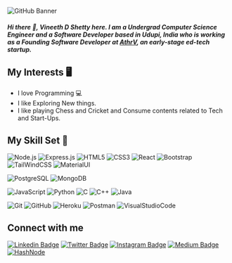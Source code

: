 

![GitHub Banner](https://user-images.githubusercontent.com/62731884/201482969-2f8ed291-f692-4651-9e9e-9223c679eb92.png)

##### Hi there 👋, Vineeth D Shetty here. I am a Undergrad Computer Science Engineer and a Software Developer based in Udupi, India who is working as a Founding Software Developer at [AthrV](https://edathrv.com), an early-stage ed-tech startup.

## My Interests 🖥
* I love Programming 💻
* I like Exploring New things.
* I like playing Chess and Cricket and Consume contents related to Tech and Start-Ups.


## My Skill Set 📝

![Node.js](https://img.shields.io/badge/-NodeJS-563D7C?style=flat-square&logo=Node.js)
![Express.js](https://img.shields.io/badge/-ExpressJS-1572B6?style=flat-square&logo=Express)
![HTML5](https://img.shields.io/badge/-HTML5-E34F26?style=flat-square&logo=html5&logoColor=white)
![CSS3](https://img.shields.io/badge/-CSS3-563D7C?style=flat-square&logo=css3)
![React](https://img.shields.io/badge/-React-E34F26?style=flat-square&logo=React)
![Bootstrap](https://img.shields.io/badge/-Bootstrap-563D7C?style=flat-square&logo=bootstrap)
![TailWindCSS](https://img.shields.io/badge/-TailWindCSS-c4c4c4?style=flat-square&logo=tailwindcss)
![MaterialUI](https://img.shields.io/badge/-MaterialUI-03a57a?style=flat-square&logo=mui)

![PostgreSQL](https://img.shields.io/badge/-PostgreSQl-563D7C?style=flat-square&logo=postgresql)
![MongoDB](https://img.shields.io/badge/-MongoDB-E34F26?style=flat-square&logo=mongodb)


![JavaScript](https://img.shields.io/badge/-JavaScript-1572B6?style=flat-square&logo=javascript)
![Python](https://img.shields.io/badge/-Python-E34F26?style=flat-square&logo=Python)
![C](https://img.shields.io/badge/-C-00599C?style=flat-square&logo=c)
![C++](https://img.shields.io/badge/-C++-03a57a?style=flat-square&logo=c)
![Java](https://img.shields.io/badge/-Java-563D7C?style=flat-square&logo=java)

![Git](https://img.shields.io/badge/-Git-1572B6?style=flat-square&logo=git)
![GitHub](https://img.shields.io/badge/-GitHub-FF6C37?style=flat-square&logo=github)
![Heroku](https://img.shields.io/badge/-Heroku-563D7C?style=flat-square&logo=heroku)
![Postman](https://img.shields.io/badge/Postman-03a57a?style=flat-square&logo=postman&logoColor=white)
![VisualStudioCode](https://img.shields.io/badge/VisualStudioCode-c4c4c4?style=flat-square&logo=visualstudiocode&logoColor=blue)


## Connect with me
[![Linkedin Badge](https://img.shields.io/badge/-VineethDShetty-blue?style=flat-square&logo=Linkedin&logoColor=white&link=https://www.linkedin.com/in/vineethdshetty/)](https://www.linkedin.com/in/vineethdshetty/)
[![Twitter Badge](https://img.shields.io/badge/-VineethDShettyTwitter-c4c4c4?style=flat-square&labelColor=c4c4c4&logo=twitter&link=https://twitter.com/VineethDShetty)](https://twitter.com/VineethDShetty)
[![Instagram Badge](https://img.shields.io/badge/-Vineeth_TechHacks-purple?style=flat-square&logo=instagram&logoColor=white&link=https://www.instagram.com/vineeth_techhacks/)](https://www.instagram.com/vineeth_techhacks/)
[![Medium Badge](https://img.shields.io/badge/-VineethDShettyMedium-03a57a?style=flat-square&labelColor=03a57a&logo=Medium&link=https://vineethdshetty.medium.com/)](https://vineethdshetty.medium.com/)
[![HashNode](https://img.shields.io/badge/-VineethDShettyHashNode-blue?style=flat-square&labelColor=blue&logo=hashnode&link=https://vineethdshetty.hashnode.dev/)](https://vineethdshetty.hashnode.dev/)



